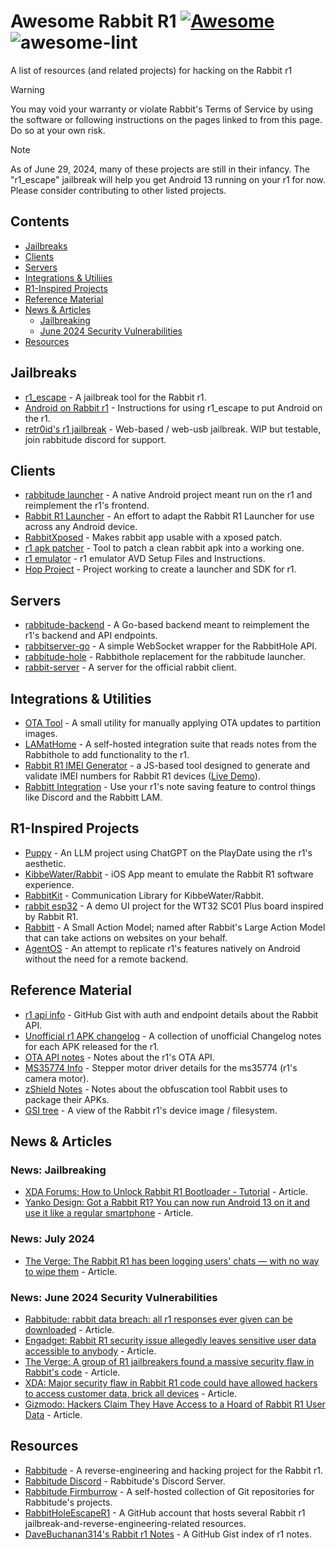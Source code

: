 <!--lint disable no-undefined-references-->
<!--lint disable awesome-toc-->

# Awesome Rabbit R1 [![Awesome](https://awesome.re/badge-flat2.svg)](https://awesome.re) ![awesome-lint](https://github.com/sayhiben/awesome-rabbit-r1/actions/workflows/lint.yml/badge.svg)
A list of resources (and related projects) for hacking on the Rabbit r1

> [!WARNING]
> You may void your warranty or violate Rabbit's Terms of Service by using the software or following instructions on the pages linked to from this page. Do so at your own risk.

> [!NOTE]
> As of June 29, 2024, many of these projects are still in their infancy. The "r1_escape" jailbreak will help you get Android 13 running on your r1 for now. Please consider contributing to other listed projects.

## Contents

- [Jailbreaks](#jailbreaks)
- [Clients](#clients)
- [Servers](#servers)
- [Integrations & Utiliies](#integrations--utilities)
- [R1-Inspired Projects](#r1-inspired-projects)
- [Reference Material](#reference-material)
- [News & Articles](#news--articles)
    - [Jailbreaking](#news-jailbreaking)
    - [June 2024 Security Vulnerabilities](#news-june-2024-security-vulnerabilities)
- [Resources](#resources)

## Jailbreaks

- [r1_escape](https://github.com/RabbitHoleEscapeR1/r1_escape) - A jailbreak tool for the Rabbit r1.
- [Android on Rabbit r1](https://gist.github.com/veritas06/462844437bd8c5751b85d99c78c68fd8) - Instructions for using r1_escape to put Android on the r1.
- [retr0id's r1 jailbreak](https://retr0.id/stuff/r1_jailbreak/) - Web-based / web-usb jailbreak. WIP but testable, join rabbitude discord for support.

## Clients

- [rabbitude launcher](https://firmburrow.rabbitu.de/rabbitude/rabbitude-launcher) - A native Android project meant run on the r1 and reimplement the r1's frontend.
- [Rabbit R1 Launcher](https://github.com/Pinball3D/Rabbit-R1) - An effort to adapt the Rabbit R1 Launcher for use across any Android device.
- [RabbitXposed](https://firmburrow.rabbitu.de/asusna/RabbitXposed) - Makes rabbit app usable with a xposed patch.
- [r1 apk patcher](https://github.com/meowstercatel/r1-apk-patcher) - Tool to patch a clean rabbit apk into a working one.
- [r1 emulator](https://firmburrow.rabbitu.de/techblooded/emulator) - r1 emulator AVD Setup Files and Instructions.
- [Hop Project](https://firmburrow.rabbitu.de/crankyroo/MetaHop) - Project working to create a launcher and SDK for r1.

## Servers

- [rabbitude-backend](https://github.com/KibbeWater/rabbitude-backend) - A Go-based backend meant to reimplement the r1's backend and API endpoints.
- [rabbitserver-go](https://github.com/KibbeWater/rabbitserver-go) - A simple WebSocket wrapper for the RabbitHole API.
- [rabbitude-hole](https://github.com/KibbeWater/rabbitude-hole) - Rabbithole replacement for the rabbitude launcher.
- [rabbit-server](https://firmburrow.rabbitu.de/meowster/rabbit-server) - A server for the official rabbit client.

## Integrations & Utilities

- [OTA Tool](https://firmburrow.rabbitu.de/emilyls/ota-tool) - A small utility for manually applying OTA updates to partition images.
- [LAMatHome](https://github.com/dot-Justin/LAMatHome) - A self-hosted integration suite that reads notes from the Rabbithole to add functionality to the r1.
- [Rabbit R1 IMEI Generator](https://github.com/annabelsandford/rabbit-r1-imeigen) - a JS-based tool designed to generate and validate IMEI numbers for Rabbit R1 devices ([Live Demo](https://annabelsandford.github.io/rabbit-r1-imeigen/imei_check_v1.html)).
- [Rabbitt Integration](https://github.com/GikitSRC/rabbitt_integration) - Use your r1's note saving feature to control things like Discord and the Rabbitt LAM.

## R1-Inspired Projects

- [Puppy](https://github.com/Antonoko/playdate-puppy-llm) - An LLM project using ChatGPT on the PlayDate using the r1's aesthetic.
- [KibbeWater/Rabbit](https://github.com/KibbeWater/Rabbit) - iOS App meant to emulate the Rabbit R1 software experience.
- [RabbitKit](https://github.com/KibbeWater/RabbitKit) - Communication Library for KibbeWater/Rabbit.
- [rabbit esp32](https://github.com/fbiego/rabbit-esp32) - A demo UI project for the WT32 SC01 Plus board inspired by Rabbit R1.
- [Rabbitt](https://github.com/GikitSRC/rabbitt) - A Small Action Model; named after Rabbit's Large Action Model that can take actions on websites on your behalf.
- [AgentOS](https://github.com/10cl/agentos) - An attempt to replicate r1's features natively on Android without the need for a remote backend.

## Reference Material

- [r1 api info](https://gist.github.com/DavidBuchanan314/aafce6ba7fc49b19206bd2ad357e47fa) - GitHub Gist with auth and endpoint details about the Rabbit API.
- [Unofficial r1 APK changelog](https://gist.github.com/DavidBuchanan314/b071223bdae43ec309d996f176992d7c) - A collection of unofficial Changelog notes for each APK released for the r1.
- [OTA API notes](https://gist.github.com/DavidBuchanan314/37ea2fb5ed15cc063eea82d8789b42b0) - Notes about the r1's OTA API.
- [MS35774 Info](https://github.com/CORN-R1/ms35774) - Stepper motor driver details for the ms35774 (r1's camera motor).
- [zShield Notes](https://gist.github.com/DavidBuchanan314/ceb3637b7a6877dd7f64950c84228043) - Notes about the obfuscation tool Rabbit uses to package their APKs.
- [GSI tree](https://github.com/RabbitHoleEscapeR1/device_rabbit_r1) - A view of the Rabbit r1's device image / filesystem.

## News & Articles

### News: Jailbreaking

- [XDA Forums: How to Unlock Rabbit R1 Bootloader - Tutorial](https://xdaforums.com/t/how-to-unlock-rabbit-r1-bootloader-tutorial.4676024/) - Article.
- [Yanko Design: Got a Rabbit R1? You can now run Android 13 on it and use it like a regular smartphone](https://www.yankodesign.com/2024/06/27/got-a-rabbit-r1-you-can-now-run-android-13-on-it-and-use-it-like-a-regular-smartphone/) - Article.

### News: July 2024

- [The Verge: The Rabbit R1 has been logging users' chats — with no way to wipe them](https://www.theverge.com/2024/7/12/24197073/rabbit-r1-user-chat-logs-security-issue-july-11th-update) - Article.

### News: June 2024 Security Vulnerabilities

- [Rabbitude: rabbit  data  breach: all r1 responses ever given can be downloaded](https://rabbitu.de/articles/security-disclosure-1) - Article.
- [Engadget: Rabbit R1 security issue allegedly leaves sensitive user data accessible to anybody](https://www.engadget.com/rabbit-r1-security-issue-allegedly-leaves-sensitive-user-data-accessible-to-anybody-120024215.html) - Article.
- [The Verge: A group of R1 jailbreakers found a massive security flaw in Rabbit's code](https://www.theverge.com/2024/6/26/24186614/rabbit-r1-security-flaw-api-key-codebase) - Article.
- [XDA: Major security flaw in Rabbit R1 code could have allowed hackers to access customer data, brick all devices](https://www.xda-developers.com/major-security-flaw-rabbit-r1-code-hackers-customer-data-brick-devices/) - Article.
- [Gizmodo: Hackers Claim They Have Access to a Hoard of Rabbit R1 User Data](https://gizmodo.com/rabbit-r1-hackers-can-brick-devices-1851561096) - Article.

## Resources

- [Rabbitude](https://rabbitu.de/) - A reverse-engineering and hacking project for the Rabbit r1.
- [Rabbitude Discord](https://discord.gg/BQ7VnDFysJ) - Rabbitude's Discord Server.
- [Rabbitude Firmburrow](https://firmburrow.rabbitu.de) - A self-hosted collection of Git repositories for Rabbitude's projects.
- [RabbitHoleEscapeR1](https://github.com/RabbitHoleEscapeR1) - A GitHub account that hosts several Rabbit r1 jailbreak-and-reverse-engineering-related resources.
- [DaveBuchanan314's Rabbit r1 Notes](https://gist.github.com/DavidBuchanan314/04bf8dace76f28f1e8a44155c5982641) - A GitHub Gist index of r1 notes.
